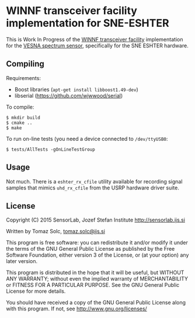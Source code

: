 WINNF transceiver facility implementation for SNE-ESHTER
========================================================

This is Work In Progress of the [WINNF transceiver facility][1] implementation
for the [VESNA spectrum sensor][2], specifically for the SNE ESHTER hardware.

[1]: http://www.crew-project.eu/portal/transceiver-facility-specification
[2]: https://github.com/avian2/vesna-spectrum-sensor

Compiling
---------

Requirements:

 * Boost libraries (`apt-get install libboost1.49-dev`)
 * libserial (https://github.com/wjwwood/serial)

To compile:

    $ mkdir build
    $ cmake ..
    $ make

To run on-line tests (you need a device connected to `/dev/ttyUSB0`:

    $ tests/AllTests -gOnLineTestGroup

Usage
-----

Not much. There is a `eshter_rx_cfile` utility available for recording signal
samples that mimics `uhd_rx_cfile` from the USRP hardware driver suite.

License
-------

Copyright (C) 2015 SensorLab, Jozef Stefan Institute
http://sensorlab.ijs.si

Written by Tomaz Solc, tomaz.solc@ijs.si

This program is free software: you can redistribute it and/or modify
it under the terms of the GNU General Public License as published by
the Free Software Foundation, either version 3 of the License, or
(at your option) any later version.

This program is distributed in the hope that it will be useful,
but WITHOUT ANY WARRANTY; without even the implied warranty of
MERCHANTABILITY or FITNESS FOR A PARTICULAR PURPOSE.  See the
GNU General Public License for more details.

You should have received a copy of the GNU General Public License
along with this program.  If not, see http://www.gnu.org/licenses/
